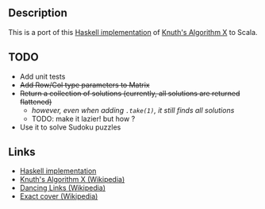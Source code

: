 ## Description

This is a port of this [Haskell implementation](https://github.com/jaapterwoerds/algorithmx)
of [Knuth's Algorithm X](http://en.wikipedia.org/wiki/Algorithm_X "Knuth's Algorithm X (Wikipedia)") to Scala.

## TODO

* Add unit tests
* ~~Add Row/Col type parameters to Matrix~~
* ~~Return a collection of solutions (currently, all solutions are returned flattened)~~
    * _however, even when adding `.take(1)`, it still finds all solutions_
    * TODO: make it lazier! but how ?
* Use it to solve Sudoku puzzles

## Links

* [Haskell implementation](https://github.com/jaapterwoerds/algorithmx)
* [Knuth's Algorithm X (Wikipedia)](http://en.wikipedia.org/wiki/Algorithm_X "Knuth's Algorithm X (Wikipedia)")
* [Dancing Links (Wikipedia)](http://en.wikipedia.org/wiki/Dancing_Links "Dancing Links (Wikipedia)")
* [Exact cover (Wikipedia)](http://en.wikipedia.org/wiki/Exact_cover "Exact cover (Wikipedia)")
